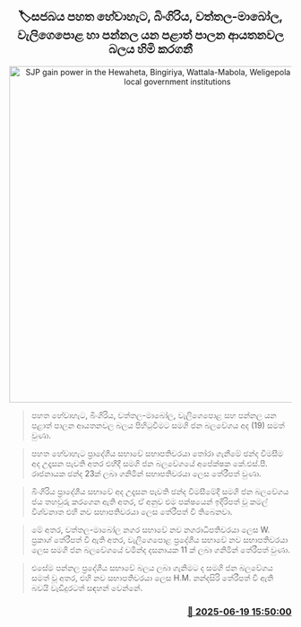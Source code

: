 <p align='center'><b><h2 align='center' title='SJP gain power in the Hewaheta, Bingiriya, Wattala-Mabola, Weligepola and Pannala local government institutions'>🏷සජබය පහත හේවාහැට, බිංගිරිය, වත්තල-මාබෝල, වැලිගෙපොළ හා පන්නල යන පළාත් පාලන ආයතනවල බලය හිමි කරගනී </h2></b></p>
<p align='center'><img src='https://helakuru.sgp1.cdn.digitaloceanspaces.com/esana/images/lib/samagi-jana-balawegaya-sjb.jpg' width='600' alt='SJP gain power in the Hewaheta, Bingiriya, Wattala-Mabola, Weligepola and Pannala local government institutions'></p>

> පහත හේවාහැට, බිංගිරිය, වත්තල-මාබෝල, වැලිගෙපොළ සහ පන්නල යන පළාත් පාලන ආයතනවල බලය පිහිටුවීමට සමගි ජන බලවේගය අද (19) සමත් වුණා‍.

> පහත හේවාහැට ප්‍රාදේශීය සභාවේ සභාපතිවරයා තෝරා ගැනීමේ ඡන්ද විමසීම අද උදෑසන පැවති අතර එහීදී සමගි ජන බලවේගයේ අපේක්ෂක කේ.එස්.පී. රාජනායක ඡන්ද 23ක් ලබා ගනිමින් සභාපතිවරයා ලෙස තේරීපත් වුණා.

> බිංගිරිය ප්‍රාදේශීය සභාවේ අද උදෑසන පැවති ඡන්ද විමසීමේදී සමගි ජන බලවේගය ජය තහවුරු කරගෙන ඇති අතර, ඒ අනුව එම පක්ෂයෙන් ඉදිරිපත් වූ කමල් විශ්වනාත එහි නව සභාපතිවරයා ලෙස තේරීපත් වී තිබෙනවා.

> මේ අතර, වත්තල-මාබෝල නගර සභාවේ නව නගරාධිපතිවරයා ලෙස W. ප්‍රකාශ් ‍තේරීපත් වී ඇති අතර, වැලිගෙපොළ ප්‍රදේශීය සභාවේ නව සභාපතිවරයා ලෙස සමගි ජන බලවේගයේ චමින්ද දසනායක 11 ක් ලබා ගනිමින් තේරීපත් වුණා.

> එසේම පන්නල ප්‍රදේශීය සභාවේ බලය ලබා ගැනිමට ද සමගි ජන බලවේගය සමත් වූ අතර, එහි නව සභාපතිවරයා ලෙස H.M. නන්දසිරි තේරීපත් වී ඇති බවයි වැඩිදුරටත් සඳහන් වෙන්නේ.



<h3 align='right'><a href='https://www.helakuru.lk/esana/p/111163/'>📅 2025-06-19 15:50:00</a></h3>
